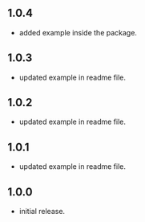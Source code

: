 ## 1.0.4
* added example inside the package.
## 1.0.3
* updated example in readme file.
## 1.0.2
* updated example in readme file.
## 1.0.1
* updated example in readme file.
## 1.0.0

* initial release.
